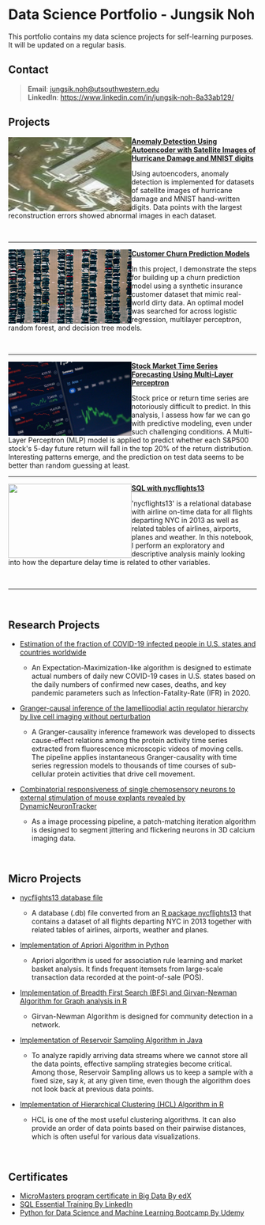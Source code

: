 # Data Science Portfolio - Jungsik Noh
This portfolio contains my data science projects for self-learning purposes.
It will be updated on a regular basis. 


## Contact
> **Email**: jungsik.noh@utsouthwestern.edu     <br />
> **LinkedIn**: https://www.linkedin.com/in/jungsik-noh-8a33ab129/ 
 

## Projects

<img align="left" width="250" height="150" src="doc/satelliteImage_damage.jpeg"> [**Anomaly Detection Using Autoencoder with Satellite Images of Hurricane Damage and MNIST digits**](https://colab.research.google.com/drive/1ZDphxN3ejxgogC8mKsjEc2dKVdRV9HZw?usp=sharing)

Using autoencoders, anomaly detection is implemented for datasets of satellite images of hurricane damage and MNIST hand-written digits.
Data points with the largest reconstruction errors showed abnormal images in each dataset.

<br clear="all"/>

<hr style="clear: both;">

<img align="left" width="250" height="150" src="doc/jorik-kleen-vAgSEXaMhZ8-unsplash.jpg"> [**Customer Churn Prediction Models**](https://github.com/JungsikNoh/CustomerChurnPredictionModel)

In this project, I demonstrate the steps for building up a churn prediction model using a synthetic insurance customer dataset that mimic real-world dirty data.
An optimal model was searched for across logistic regression, multilayer perceptron, random forest, and decision tree models.

<br clear="all"/>

<hr style="clear: both;">

<img align="left" width="250" height="150" src="doc/anne-nygard-x07ELaNFt34-unsplash.jpg"> [**Stock Market Time Series Forecasting Using Multi-Layer Perceptron**](https://colab.research.google.com/drive/14qvQmm62H2DMRmNClzYIpJyl2LVLJF2l)

Stock price or return time series are notoriously difficult to predict.
In this analysis, I assess how far we can go with predictive modeling, even under such challenging conditions. 
A Multi-Layer Perceptron (MLP) model is applied to predict whether each S&P500 stock's 5-day future return will fall in the top 20% of the return distribution.
Interesting patterns emerge, and the prediction on test data seems to be better than random guessing at least. 
 

<hr style="clear: both;">

<img align="left" width="250" height="150" src="doc/bao-menglong--FhoJYnw-cg-unsplash.jpg"> [**SQL with nycflights13**](https://github.com/JungsikNoh/Data_Science_Portfolio/blob/main/Projects/SQL_with_nycflights13/sql_with_nycflights13.ipynb)

'nycflights13' is a relational database with airline on-time data for all flights departing NYC in 2013 as well as related tables of airlines, airports, planes and weather. In this notebook, I perform an exploratory and descriptive analysis mainly looking into how the departure delay time is related to other variables.
 
<br clear="all"/>

<hr style="clear: both;">



<br/>

## Research Projects

- [Estimation of the fraction of COVID-19 infected people in U.S. states and countries worldwide](https://github.com/JungsikNoh/COVID19_Estimated-Size-of-Infectious-Population)
  - An Expectation-Maximization-like algorithm is designed to estimate actual numbers of daily new COVID-19 cases in U.S. states based on the daily numbers of confirmed new cases, deaths, and
    key pandemic parameters such as Infection-Fatality-Rate (IFR) in 2020.

- [Granger-causal inference of the lamellipodial actin regulator hierarchy by live cell imaging without perturbation](https://github.com/JungsikNoh/Granger-Causality-Analysis-of-Lamellipodia)
  - A Granger-causality inference framework was developed to dissects cause-effect relations among the protein activity time series extracted from fluorescence microscopic videos of moving cells.
    The pipeline applies instantaneous Granger-causality with time series regression models to thousands of time courses of sub-cellular protein activities that drive cell movement.

- [Combinatorial responsiveness of single chemosensory neurons to external stimulation of mouse explants revealed by DynamicNeuronTracker](https://github.com/JungsikNoh/DynamicNeuronTracker)
  - As a image processing pipeline, a patch-matching iteration algorithm is designed to segment jittering and flickering neurons in 3D calcium imaging data.






<br/>

## Micro Projects

- [nycflights13 database file](https://github.com/JungsikNoh/Data_Science_Portfolio/blob/main/MicroProjects/nycflights13.db)
  - A database (.db) file converted from an [R package nycflights13](https://cran.r-project.org/web/packages/nycflights13/index.html) that contains 
    a dataset of all flights departing NYC in 2013 together with related tables of airlines, airports, weather and planes.

- [Implementation of Apriori Algorithm in Python](https://github.com/JungsikNoh/Data_Science_Portfolio/blob/main/MicroProjects/ImplementationAprioriAlgo.md)
  - Apriori algorithm is used for association rule learning and market basket analysis. 
    It finds frequent itemsets from large-scale transaction data recorded at the 
    point-of-sale (POS).
   
- [Implementation of Breadth First Search (BFS) and Girvan-Newman Algorithm for Graph analysis in R](https://rpubs.com/JungsikNoh/Implement_GirvanNewman_GraphAnalysis_R)
  - Girvan-Newman Algorithm is designed for community detection in a network.
   
- [Implementation of Reservoir Sampling Algorithm in Java](https://github.com/JungsikNoh/Data_Science_Portfolio/blob/main/MicroProjects/Implementation_ReservoirSampling_Java.md)
  - To analyze rapidly arriving data streams where we cannot store all the data points, 
    effective sampling strategies become critical.
    Among those, Reservoir Sampling allows us to keep a sample with a fixed size, say $k$, at any given time, 
    even though the algorithm does not look back at previous data points. 
  
- [Implementation of Hierarchical Clustering (HCL) Algorithm in R](https://rpubs.com/JungsikNoh/ImplementHCLinR)
  - HCL is one of the most useful clustering algorithms. 
    It can also provide an order of data points based on their pairwise distances, 
    which is often useful for various data visualizations. 





<br/>

## Certificates
- [MicroMasters program certificate in Big Data By edX](https://credentials.edx.org/credentials/07ac775f581a4bc5bcd975d77c26ea1d/)
- [SQL Essential Training By LinkedIn](https://www.linkedin.com/learning/certificates/168041ae26e672180d73d1f7c48d5dec48effbed0aae8b8168a73f572fa2142f) 
- [Python for Data Science and Machine Learning Bootcamp By Udemy](https://www.udemy.com/certificate/UC-6dd2f854-bde5-4dd5-8d39-f3b75804cec7/) 




